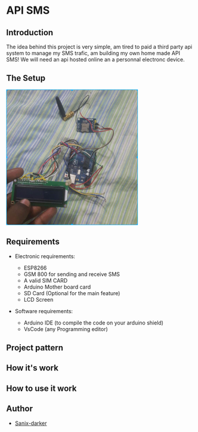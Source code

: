 # API SMS

## Introduction

The idea behind this project is very simple, am tired to paid a third party api system to manage my SMS trafic, am building my own home made API SMS!
We will need an api hosted online an a personnal electronc device.

## The Setup

<img src="img/img.png">

## Requirements

 - Electronic requirements: 
    - ESP8266
    - GSM 800 for sending and receive SMS
    - A valid SIM CARD
    - Arduino Mother board card
    - SD Card (Optional for the main feature)
    - LCD Screen

 - Software requirements: 
    - Arduino IDE (to compile the code on your arduino shield)
    - VsCode (any Programming editor)

## Project pattern

## How it's work

## How to use it work

## Author

- [Sanix-darker](https://github.com/sanix-darker)